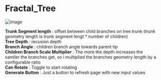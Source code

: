 # Fractal_Tree

![image](https://user-images.githubusercontent.com/22915742/200681702-befe2f0a-e9cb-443e-bf8b-88602070bbfd.png)

**Trunk Segment length** : offset between child branches on tree trunk (trunk geometry length is trunk segment lengt * number of children)<br/>
**Tree Depth** : recusion depth<br/>
**Branch Angle** : children branch angle towards parent tip<br/>
**Children Branch Scale Multiplier** : The more the depth increases the samller the branches get, so i multiplied the branches geometry length by a configurable ratio<br/>
**Can Rotate** : Toggle to start rotating<br/>
**Generate Button** : Just a button to refresh page with new input values<br/>

